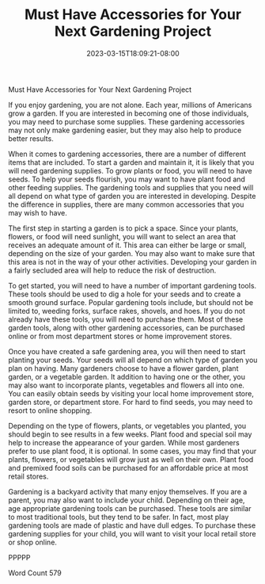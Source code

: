 ﻿---
title: "Must Have Accessories for Your Next Gardening Project"
date: 2023-03-15T18:09:21-08:00
description: "Backyard Activities Tips for Web Success"
featured_image: "/images/Backyard Activities.jpg"
tags: ["Backyard Activities"]
---

Must Have Accessories for Your Next Gardening Project

If you enjoy gardening, you are not alone. Each year, millions of Americans grow a garden. If you are interested in becoming one of those individuals, you may need to purchase some supplies. These gardening accessories may not only make gardening easier, but they may also help to produce better results.

When it comes to gardening accessories, there are a number of different items that are included. To start a garden and maintain it, it is likely that you will need gardening supplies.  To grow plants or food, you will need to have seeds.  To help your seeds flourish, you may want to have plant food and other feeding supplies. The gardening tools and supplies that you need will all depend on what type of garden you are interested in developing. Despite the difference in supplies, there are many common accessories that you may wish to have.

The first step in starting a garden is to pick a space. Since your plants, flowers, or food will need sunlight, you will want to select an area that receives an adequate amount of it.  This area can either be large or small, depending on the size of your garden. You may also want to make sure that this area is not in the way of your other activities.  Developing your garden in a fairly secluded area will help to reduce the risk of destruction.

To get started, you will need to have a number of important gardening tools. These tools should be used to dig a hole for your seeds and to create a smooth ground surface.  Popular gardening tools include, but should not be limited to, weeding forks, surface rakes, shovels, and hoes.  If you do not already have these tools, you will need to purchase them. Most of these garden tools, along with other gardening accessories, can be purchased online or from most department stores or home improvement stores.

Once you have created a safe gardening area, you will then need to start planting your seeds.  Your seeds will all depend on which type of garden you plan on having. Many gardeners choose to have a flower garden, plant garden, or a vegetable garden. It addition to having one or the other, you may also want to incorporate plants, vegetables and flowers all into one.  You can easily obtain seeds by visiting your local home improvement store, garden store, or department store.  For hard to find seeds, you may need to resort to online shopping.  

Depending on the type of flowers, plants, or vegetables you planted, you should begin to see results in a few weeks. Plant food and special soil may help to increase the appearance of your garden. While most gardeners prefer to use plant food, it is optional.  In some cases, you may find that your plants, flowers, or vegetables will grow just as well on their own.  Plant food and premixed food soils can be purchased for an affordable price at most retail stores. 

Gardening is a backyard activity that many enjoy themselves. If you are a parent, you may also want to include your child. Depending on their age, age appropriate gardening tools can be purchased. These tools are similar to most traditional tools, but they tend to be safer. In fact, most play gardening tools are made of plastic and have dull edges. To purchase these gardening supplies for your child, you will want to visit your local retail store or shop online.

PPPPP

Word Count 579

